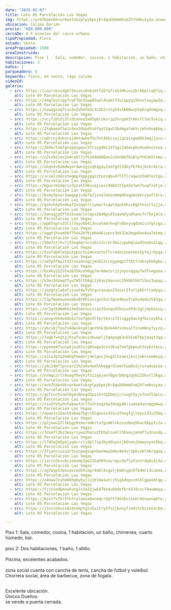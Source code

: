 ```yaml
---
date: "2025-02-07"
title: Lote 05 Parcelación Las Vegas
img: https://wrm7baknbkrwrkwxtnkzplpybpej6r4gubbbmm5um2h7smbuzyaa.arweave.net/tFnwgU0Ko2iq15tVl634C8ifR4agQhYztGaP-TA0zgA
ubicacion: Calima Darién
precio: "680.000.000"
cercaDe: A 5 minutos del casco urbano
tipoPropiedad: Finca
estado: Venta
areaPropiedad: 1500
areaConstruida:
descripcion: Piso 1 - Sala, comedor, cosina, 1 habitación, un baño, chimenea, cuarto húmedo, bar. piso 2 - dos habitaciones, 1 baño, 1 altillo. Piscina, excelentes acabados. Zona social cuenta con cancha de tenis, cancha de futbol y voleibol. Chorrera social, área de barbecue, zona de fogata. Excelente ubicación. unicos Dueños.
habitaciones: 3
baños: 2
parqueadero: 5
keywords: finca, en venta, lago calima
videoId: 
galeria:
  - src: https://cozrvesidgk73ocwiv6nbjmtfa57qfixk34hcos2brk6plcq67sq.arweave.net/E7MakkgZlf24VkV80KWTKDv4FRdW-HE6WgxV56xQ9-U
    alt: Lote 05 Parcelación Las Vegas
  - src: https://44qlbstiqy7rqf7bn3twp65oal4nakn73uiapyqi5hnstvwyaw2q.arweave.net/5yCwymiGPxgX4W7nZ_uuAvjQKb_dEAfiCOnbKdbYBbU
    alt: Lote 05 Parcelación Las Vegas
  - src: https://nzwqgioq7cuo3x2vhmfm3c3s3h2rotyb3x5666wzptwkcqdnmgvq.arweave.net/bm0DIdD4qO3fVTsKzYty2fUXTwHd--962XzsoUBtYas
    alt: Lote 05 Parcelación Las Vegas
  - src: https://vcjfzbldj3lcdinnvs5x65gbruksrip2nrgak5rmkstl3ac5seiq.arweave.net/qJJchWNO1iGhray7f3TBjRUoofpsTAV2LFSmvYBdkRE
    alt: Lote 05 Parcelación Las Vegas
  - src: https://2tqkaeal5e2v3ev2dopdtubfqx53gxh3bdmgafwk5cjm5vhngkbq.arweave.net/1OCgEAvpNV2SuhueOdAlhfuzXPsI2GAWyuiSztTtMoM
    alt: Lote 05 Parcelación Las Vegas
  - src: https://udrcnjdyknroi4mtdwhef5u7nt4kbisajiqzaixgmdbk3mqjjaca.arweave.net/oOImpHhTYuRxkx2OQvafbPigokBKIZAi5mDCrbIJSAQ
    alt: Lote 05 Parcelación Las Vegas
  - src: https://2b4krtnmfgnspqspqvc5ftzygdmi247zgi2a6wvpkn4uwbxoznua.arweave.net/0HiozawpmyfCT4VF0s84MNiNc_kyNA9ar1N5Swbuy2g
    alt: Lote 05 Parcelación Las Vegas
  - src: https://n2szkoles2u4cobl7jfk2d4m666ex2v5nn6bf6i6lpfh63m5lxma.arweave.net/bqWVOWSWqcE4K_pKrQ-M97xL6r1rfBL5HlvKf22dXdg
    alt: Lote 05 Parcelación Las Vegas
  - src: https://ukqn5s6a6dwyor4wnzgjcqkqgay2xefg2t2dbyfk76xj6cbr4xra.arweave.net/oqDey8Dw7YdHlm5MkUFQMDGrkKbU9DDgqv-unwgx5eI
    alt: Lote 05 Parcelación Las Vegas
  - src: https://scsmlzd4zxtegmp7appjpgzztezxqbu47llflraqwnd3m6fectqa.arweave.net/kKTF5HzN5kMx_wPel5s5mTN4Bpz61lXEELNHtnikFOA
    alt: Lote 05 Parcelación Las Vegas
  - src: https://bgucrmzdqriv7pzzktdkxiqjiwicdmbh2t5ym3e7wn7nuqfxotja.arweave.net/CagosyOEUV-_OVTGq6IJRZAhsCfU-4Zsn7N-2kC3dNI
    alt: Lote 05 Parcelación Las Vegas
  - src: https://bvmy3exur2wwqapjcdw7e2jvnelmesnmmq66aqpbz4xczywfl6ra.arweave.net/DVmNkvSOrWgB6RDt8mk1aRbCSaxkPeBB4c8uLOLFX6I
    alt: Lote 05 Parcelación Las Vegas
  - src: https://qskvh4yhn4oaf2niqqttriymartxqwl4qutmhzz6ghtnintlzjja.arweave.net/hJVT8wdvHALpqIQnOKMMBGd4WXyFJsPnPjHm1DZrylI
    alt: Lote 05 Parcelación Las Vegas
  - src: https://2wnuqjpdflhz5xaaclelmpv26d6psd3saom2yn6haacfv75ejmla.arweave.net/1ZtIJeMqz57cABLItj668Pz5D3IDmaw3xwAEWv-kSxY
    alt: Lote 05 Parcelación Las Vegas
  - src: https://wp6fxpru33lil7wyvbb4i3ncwtmdrhnqfv6bxyugdzmicu7gtvga.arweave.net/s_xbvjTe1oX-2KhDxG2itNg4nbAtfBvihh5YgVPmnUw
    alt: Lote 05 Parcelación Las Vegas
  - src: https://yggtjhxumhbf75nx2hfkiebe46ivprx3ek32e2myp6ax4ua7eimq.arweave.net/wY00nvRhwl_1t9HKpBAk55FXxvsit6JpmH-BflAfIhk
    alt: Lote 05 Parcelación Las Vegas
  - src: https://56m7ztrhc7j33egmqrvccu6cz3crer3bsivpwbqload5nwdu2iqq.arweave.net/75n8zicX072QzIRqIVPCzsUSR2GSKvsGC3AH1th00iE
    alt: Lote 05 Parcelación Las Vegas
  - src: https://5zafab4lmtputppcctuimnxxntof7credncxnwrmns5y7ojrmyqa.arweave.net/7kBQB4tk30m94hTohjb3bNxfiiQbRXbaLGy7j7kxZiA
    alt: Lote 05 Parcelación Las Vegas
  - src: https://xd7p5fmyit32lnozdcoqijmnbi2crvgymqp2ft6t7rabzyhh6gba.arweave.net/uP7-lZhE96W12RidBCWNCjQo1NhkH6LP0_xAHODn8YI
    alt: Lote 05 Parcelación Las Vegas
  - src: https://bx4ky2223lmzb35kuvh6gg7wrmmwzsrjzjeyosqgay7w3fvwgooa.arweave.net/Dfisa1ra2ZDvqqVP4xv2ixlsyinKSYdKBgY_bZa2M5w
    alt: Lote 05 Parcelación Las Vegas
  - src: https://h3ez3dzwqtfyu7m5lth6gl2j6zujbanvxc25kkbtbk7i5ez3opaq.arweave.net/PsmdjzaEy4p9nVzP4y9J9miQgbW4tdUoMwq-jpM7c8E
    alt: Lote 05 Parcelación Las Vegas
  - src: https://jqzgralo6xfjiuwt4w7vhtgviaovps22wsxr2futlp66rtledyqa.arweave.net/TDJogW71ypRS0-W_U8zVQB1Xy1q0rx0Wk1v96M1kHiA
    alt: Lote 05 Parcelación Las Vegas
  - src: https://t3p7maexwaxoebx6f6hloxigov5or3gxo46uufcw5xdedvz543gq.arweave.net/nt_2AJewLuIG_i-Ot10GdXro7Nd3PUoUVu3GQdc95s0
    alt: Lote 05 Parcelación Las Vegas
  - src: https://er2gtkdmdhkz3edsmtnuizias32xnqud2hnivdfdc2glj4pbsnsq.arweave.net/JHRpqGwZ1Z2QcmTbRGUAlvV2woPR2oqMoxaMtPHhk2U
    alt: Lote 05 Parcelación Las Vegas
  - src: https://xovpvhk4e4do5z7ce7q6n3lfprl6zco72isggy6au7gfbcceykha.arweave.net/u6r6nVwnBu7n4ifh5u1lfFfsid_SJGNjwKfMUIhEwo4
    alt: Lote 05 Parcelación Las Vegas
  - src: https://ybcvkjfyu7s6dwsknymlqezhnk36ok4m7scmsalfinvm6nyfyyzq.arweave.net/wEVVJLin5eHaSm4YuBMnarfnK4z8hMkBZUNqzzcFxjM
    alt: Lote 05 Parcelación Las Vegas
  - src: https://7wqb7vhqtyjhzafxubvinbuwelj5qkpog63vkk5o676pjmuqt3qq.arweave.net/_aAf1PCeEnyAt6BqhoaWItPYKe43t1Urrvf89LKQnuE
    alt: Lote 05 Parcelación Las Vegas
  - src: https://pyoee47vuswkjozb3sjqbhaga3czn2ksa7o47pbpnuh3vy6ztmca.arweave.net/fhxCc_WkrKS7IdyTAJwGBsWW6VIH3c-8L20PuuPZmwQ
    alt: Lote 05 Parcelación Las Vegas
  - src: https://o2ia3qfq2m4hqfmedorj4elgscjhsg2l5zaesjkvijobview6eyq.arweave.net/dpANwLDTOHgVhBuinhFmkJJ5G0vuQEklVUJcGqCW8TE
    alt: Lote 05 Parcelación Las Vegas
  - src: https://y6c24mflpvvar22h2a4vnwxh5keggrdiemrhuw6x3jrurw4uazua.arweave.net/x4WuMKt9agjrR9A5Vtrn6ohjRGgjInpb19pjSNuUBmg
    alt: Lote 05 Parcelación Las Vegas
  - src: https://nrmqczrll4xag7heyhzfzizqajen7dgorb6ngzqyb225kvtl36ga.arweave.net/bFkBZitfLgN85MHyXKMwAkjfjM6IfNNmGA611VZr34w
    alt: Lote 05 Parcelación Las Vegas
  - src: https://wrm7baknbkrwrkwxtnkzplpybpej6r4gubbbmm5um2h7smbuzyaa.arweave.net/tFnwgU0Ko2iq15tVl634C8ifR4agQhYztGaP-TA0zgA
    alt: Lote 05 Parcelación Las Vegas
  - src: https://gzfinchinwl6g4s6mvgd5pzihvtg5bmzjcruugt5yjx7oa753pca.arweave.net/NkqGiOhtl-NyXmVMPr8oPWZuhZlIo0oafcJv9wP928Q
    alt: Lote 05 Parcelación Las Vegas
  - src: https://isv2fx5yhn5ebaufzc7fo2nsnqzhw3dvqy4bliumxm3acnqqa4wq.arweave.net/RKui37g7ekCChci-V2mybDJ7bHWGOBWijLs2ATYQBy0
    alt: Lote 05 Parcelación Las Vegas
  - src: https://opaeicibextkvkwe7bgrihlgwvas43ss2fmngfglteyui33s336q.arweave.net/c8BECQEl5qqqxPhNFB1mtUEublLRWNMUy5kxRG9y3v0
    alt: Lote 05 Parcelación Las Vegas
  - src: https://p2jowu22l5kpgybtmxrsmbrtafgzm6lnhzsunbeq5kwc6bppti2a.arweave.net/fpLrU1pfVPNgM2XjJgYzAU2WeW0-ZUaEkOqsLwXvmjQ
    alt: Lote 05 Parcelación Las Vegas
  - src: https://fdsmfl2bz3eoyrsywu2hatu2tb5alza4llhbxeujmh4ffu3nxodq.arweave.net/KOTCr0HOyOxGWLU0cE6amHoF5BxazhuSiWH4UtNtu4c
    alt: Lote 05 Parcelación Las Vegas
  - src: https://t7dtw2m5pajyq4crctjdpl7zp3ky4duyuzj6dvenjbmwysyxo5hq.arweave.net/n8c7aZ14E4hwURTSN6_5ftWODpimU-HUjUhZbEsXd08
    alt: Lote 05 Parcelación Las Vegas
  - src: https://3fyyhccuiu3rtsycpwgswpnbwnmwa2mkv4e4sr3pkcnkl46raguq.arweave.net/2XGDiFRFNxnLAn2NKz2hs1lgaYqvCclHb1CapfPRAak
    alt: Lote 05 Parcelación Las Vegas
  - src: https://jarin3oscbcjeevmp2ge235ah65navrqecda7lafinnrdqdi4j4a.arweave.net/SCKG7dIQRJISrH6MTW-gP7rQVjAghg-sBUNbEcBo4ng
    alt: Lote 05 Parcelación Las Vegas
  - src: https://sg7wyp53wxxqvzeo5hiepr4abl4vgaljkm6sypn5fk4mri3cuoea.arweave.net/kb9sP7u17wrkjunQR8eACvlTAWlTPSw9vSq4yKNio4g
    alt: Lote 05 Parcelación Las Vegas
  - src: https://e4nww7zshebkhqby6ujlzjblmwiwtcjhjgkdopscmlklgpaomlqq.arweave.net/JxtrfzI5AqPAOPUSvKQrZZFpiSdJlDc-QmLUszwOYuE
    alt: Lote 05 Parcelación Las Vegas
  - src: https://5jjnsedpmnwkvoglx3a32jwk47kh4ubbdnfkrk57dcncf4wwmmyq.arweave.net/6lLZEG9jbKq4y77BvSbK59R-UCEbSqirvxiaIvLWYzE
    alt: Lote 05 Parcelación Las Vegas
  - src: https://6zvtfsfkl5thfrolaavabwneqcr4gftf4ktbvi5xbr4dswxng6ta.arweave.net/9msyyKpfZnLFywAqANmkgKPDFmXiphqjtwx4OVrtN6Y
    alt: Lote 05 Parcelación Las Vegas
  - src: https://j5sstekuixdz4snmptgin5xitry5fs2jknnyfi44itcbzzeoxcbq.arweave.net/T2UpkVRFx55JrHzMhvbonHHSy0lTW4KjnETEHOSOuIM
    alt: Lote 05 Parcelación Las Vegas
  
---
```


Piso 1: Sala, comedor, cosina, 1 habitación, un baño, chimenea, cuarto húmedo, bar.<br><br>
piso 2: Dos habitaciones, 1 baño, 1 altillo.<br><br>
Piscina, excelentes acabados.<br><br>
zona social cuenta con cancha de tenis, cancha de futbol y voleibol.<br>
Chorrera social, área de barbecue, zona de fogata. <br><br>
 
Excelente ubicación.<br>
Únicos Dueños.<br>
se vende a puerta cerrada. <br><br>